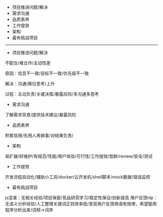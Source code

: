 * 项目推进问题/解决
* 需求沟通
* 品质素养
* 工作提效
* 架构
* 最有挑战项目

---

* 项目推进问题/解决

不配合/难合作/主动性差

原因：信息不一致/目标不一致/优先级不一致

解决：沟通/换位思考/上升

过程：主动负责/关键决策/暴露风险/多沟通多思考

* 需求沟通

了解需求背景/提供技术建议/暴露风险

* 品质素养

积累信用/先用人再做事/对结果负责/

* 架构

易扩展/好维护/有规范/性能/用户体验/可行性/工作提效/尝鲜/review/安全/测试

* 工作提效

开发流程自动化/辅助小工具/docker/云开发机/shell脚本/mock数据/错误监控

* 最有挑战项目

js混淆：无相关经验/项目保密/竞品研究学习/稳定性保证/创新提高
用户反馈nlp：无语义分析经验/人工整理关键词正则效率低/发现用户反馈用语有规律，希望能用程序分析出来/词频->词序
